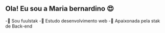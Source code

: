 ## Ola! Eu sou a Maria bernardino 😍

-💼 Sou fuulstak
-📘 Estudo desenvolvimento web
-💞 Apaixonada pela stak de Back-end

